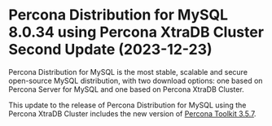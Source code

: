 # Percona Distribution for MySQL 8.0.34 using Percona XtraDB Cluster Second Update (2023-12-23)

Percona Distribution for MySQL is the most stable, scalable and secure open-source MySQL distribution, with two download options: one based on Percona Server for MySQL and one based on Percona XtraDB Cluster.

This update to the release of Percona Distribution for MySQL using the Percona XtraDB Cluster includes the new version of [Percona Toolkit 3.5.7](https://docs.percona.com/percona-toolkit/release_notes.html#v3-5-7-released-2023-12-23).
